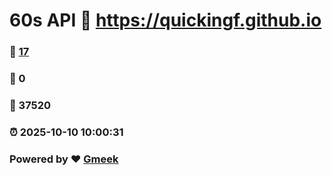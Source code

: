 # 60s API :link: https://quickingf.github.io 
### :page_facing_up: [17](https://quickingf.github.io/tag.html) 
### :speech_balloon: 0 
### :hibiscus: 37520 
### :alarm_clock: 2025-10-10 10:00:31 
### Powered by :heart: [Gmeek](https://github.com/Meekdai/Gmeek)
